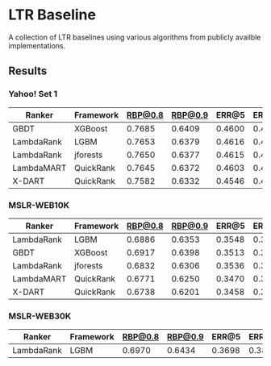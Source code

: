 
# LTR Baseline

A collection of LTR baselines using various algorithms from publicly availble implementations.

## Results

### Yahoo! Set 1

| Ranker     | Framework | RBP@0.8 | RBP@0.9 | ERR@5   | ERR@10  | ERR@20  | NDCG@5  | NDCG@10 | NDCG@20 |
|------------|-----------|---------|---------|---------|---------|---------|---------|---------|---------|
| GBDT       | XGBoost   | 0.7685  | 0.6409  | 0.4600  | 0.4745  | 0.4783  | 0.7439  | 0.7858  | 0.8272  |
| LambdaRank | LGBM      | 0.7653  | 0.6379  | 0.4616  | 0.4761  | 0.4799  | 0.7425  | 0.7845  | 0.8253  |
| LambdaRank | jforests  | 0.7650  | 0.6377  | 0.4615  | 0.4760  | 0.4798  | 0.7431  | 0.7842  | 0.8256  |
| LambdaMART | QuickRank | 0.7645  | 0.6372  | 0.4603  | 0.4749  | 0.4787  | 0.7408  | 0.7827  | 0.8237  |
| X-DART     | QuickRank | 0.7582  | 0.6332  | 0.4546  | 0.4695  | 0.4735  | 0.7237  | 0.7688  | 0.8124  |


### MSLR-WEB10K

| Ranker     | Framework | RBP@0.8 | RBP@0.9 | ERR@5   | ERR@10  | ERR@20  | NDCG@5  | NDCG@10 | NDCG@20 |
|------------|-----------|---------|---------|---------|---------|---------|---------|---------|---------|
| LambdaRank | LGBM      | 0.6886  | 0.6353  | 0.3548  | 0.3735  | 0.3815  | 0.4724  | 0.4913  | 0.5225  |
| GBDT       | XGBoost   | 0.6917  | 0.6398  | 0.3513  | 0.3702  | 0.3784  | 0.4694  | 0.4893  | 0.5213  |
| LambdaRank | jforests  | 0.6832  | 0.6306  | 0.3536  | 0.3724  | 0.3804  | 0.4672  | 0.4865  | 0.5180  |
| LambdaMART | QuickRank | 0.6771  | 0.6250  | 0.3470  | 0.3663  | 0.3745  | 0.4582  | 0.4782  | 0.5102  |
| X-DART     | QuickRank | 0.6738  | 0.6201  | 0.3458  | 0.3647  | 0.3729  | 0.4552  | 0.4721  | 0.5023  |


### MSLR-WEB30K

| Ranker     | Framework | RBP@0.8 | RBP@0.9 | ERR@5   | ERR@10  | ERR@20  | NDCG@5  | NDCG@10 | NDCG@20 |
|------------|-----------|---------|---------|---------|---------|---------|---------|---------|---------|
| LambdaRank | LGBM      | 0.6970  | 0.6434  | 0.3698  | 0.3881  | 0.3959  | 0.4865  | 0.5046  | 0.5354  |

